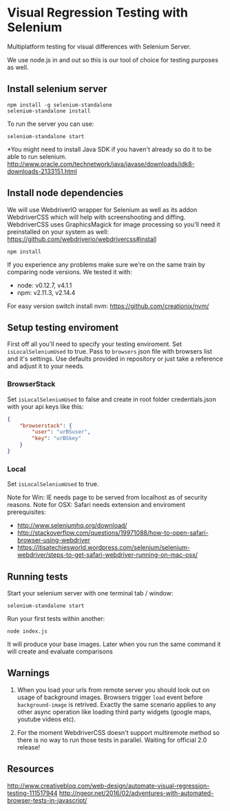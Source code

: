 # Visual Regression Testing with Selenium

Multiplatform testing for visual differences with Selenium Server.

We use node.js in and out so this is our tool of choice for testing purposes as well.


## Install selenium server

```
npm install -g selenium-standalone
selenium-standalone install
```

To run the server you can use: 
```
selenium-standalone start
```

*You might need to install Java SDK if you haven't already so do it to be able to run selenium.
http://www.oracle.com/technetwork/java/javase/downloads/jdk8-downloads-2133151.html

## Install node dependencies

We will use WebdriverIO wrapper for Selenium as well as its addon WebdriverCSS which will help with screenshooting and diffing. WebdriverCSS uses GraphicsMagick for image processing so you'll need it preinstalled on your system as well: https://github.com/webdriverio/webdrivercss#install

```
npm install
```

If you experience any problems make sure we're on the same train by comparing node versions. We tested it with:
- node: v0.12.7, v4.1.1
- npm:  v2.11.3, v2.14.4

For easy version switch install nvm:
https://github.com/creationix/nvm/


## Setup testing enviroment

First off all you'll need to specify your testing enviroment. 
 Set `isLocalSeleniumUsed` to true. Pass to `browsers` json file with browsers list and it's settings. Use defaults provided in repository or just take a reference and adjust it to your needs.

### BrowserStack

Set `isLocalSeleniumUsed` to false and create in root folder credentials.json with your api keys like this:
```JSON
{
   	"browserstack": {
     	"user": "urBSuser",
     	"key": "urBSkey"
  	}
}
```

### Local

Set `isLocalSeleniumUsed` to true.

Note for Win: IE needs page to be served from localhost as of security reasons.
Note for OSX: Safari needs extension and enviroment prerequisites:
- http://www.seleniumhq.org/download/
- http://stackoverflow.com/questions/19971088/how-to-open-safari-browser-using-webdriver
- https://itisatechiesworld.wordpress.com/selenium/selenium-webdriver/steps-to-get-safari-webdriver-running-on-mac-osx/

## Running tests

Start your selenium server with one terminal tab / window:
```
selenium-standalone start
```

Run your first tests within another:
```
node index.js
```

It will produce your base images. Later when you run the same command it will create and evaluate comparisons

## Warnings

1. When you load your urls from remote server you should look out on usage of background images. Browsers trigger `load` event before `background-image` is retrived. Exactly the same scenario applies to any other async operation like loading third party widgets (google maps, youtube videos etc). 

2. For the moment WebdriverCSS doesn't support multiremote method so there is no way to run those tests in parallel. Waiting for official 2.0 release!

## Resources

http://www.creativebloq.com/web-design/automate-visual-regression-testing-111517944
http://ngeor.net/2016/02/adventures-with-automated-browser-tests-in-javascript/